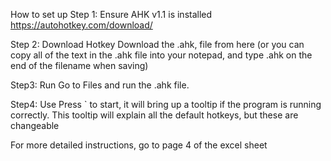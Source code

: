 How to set up
Step 1: Ensure AHK v1.1 is installed
https://autohotkey.com/download/

Step 2: Download Hotkey
Download the .ahk, file from here
(or you can copy all of the text in the .ahk file into your notepad, and type .ahk on the end of the filename when saving)

Step3: Run
Go to Files and run the .ahk file.

Step4: Use
Press ` to start, it will bring up a tooltip if the program is running correctly. This tooltip will explain all the default hotkeys, but these are changeable

For more detailed instructions, go to page 4 of the excel sheet
